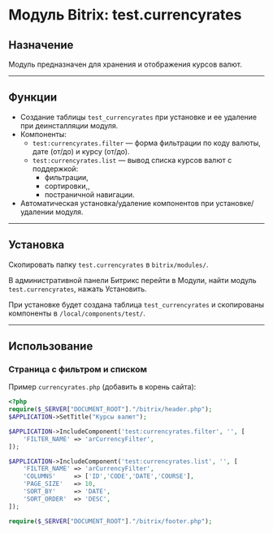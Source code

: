 # Модуль Bitrix: test.currencyrates

## Назначение
Модуль предназначен для хранения и отображения курсов валют.

---

## Функции
- Создание таблицы `test_currencyrates` при установке и ее удаление при деинсталляции модуля.
- Компоненты:
  - `test:currencyrates.filter` — форма фильтрации по коду валюты, дате (от/до) и курсу (от/до).
  - `test:currencyrates.list` — вывод списка курсов валют с поддержкой:
    - фильтрации,
    - сортировки,,
    - постраничной навигации.
- Автоматическая установка/удаление компонентов при установке/удалении модуля.

---

## Установка
Скопировать папку `test.currencyrates` в `bitrix/modules/`.

В административной панели Битрикс перейти в Модули, найти модуль `test.currencyrates`, нажать Установить.

При установке будет создана таблица `test_currencyrates` и скопированы компоненты в `/local/components/test/`.

---

## Использование

### Страница с фильтром и списком
Пример `currencyrates.php` (добавить в корень сайта):

```php
<?php
require($_SERVER["DOCUMENT_ROOT"]."/bitrix/header.php");
$APPLICATION->SetTitle("Курсы валют");

$APPLICATION->IncludeComponent('test:currencyrates.filter', '', [
    'FILTER_NAME' => 'arCurrencyFilter',
]);

$APPLICATION->IncludeComponent('test:currencyrates.list', '', [
    'FILTER_NAME' => 'arCurrencyFilter',
    'COLUMNS'     => ['ID','CODE','DATE','COURSE'],
    'PAGE_SIZE'   => 10,
    'SORT_BY'     => 'DATE',
    'SORT_ORDER'  => 'DESC',
]);

require($_SERVER["DOCUMENT_ROOT"]."/bitrix/footer.php");

